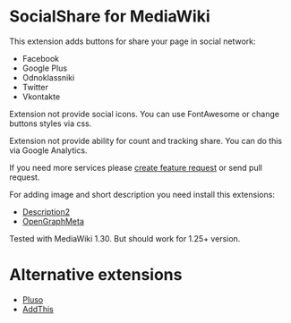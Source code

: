 # SocialShare for MediaWiki

This extension adds buttons for share your page in social network:
* Facebook
* Google Plus
* Odnoklassniki
* Twitter
* Vkontakte

Extension not provide social icons. You can use FontAwesome or change buttons styles via css.

Extension not provide ability for count and tracking share. You can do this via Google Analytics.

If you need more services please [create feature request](https://github.com/UksusoFF/mediawiki-social_share/issues) or send pull request.

For adding image and short description you need install this extensions:
* [Description2](https://www.mediawiki.org/wiki/Extension:Description2)
* [OpenGraphMeta](https://www.mediawiki.org/wiki/Extension:OpenGraphMeta)

Tested with MediaWiki 1.30. But should work for 1.25+ version.

# Alternative extensions
* [Pluso](https://www.mediawiki.org/wiki/Extension:Pluso)
* [AddThis](https://www.mediawiki.org/wiki/Extension:AddThis)